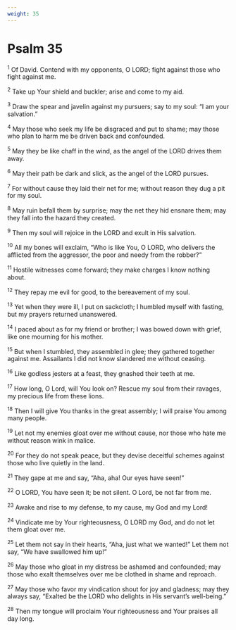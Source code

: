 ```yaml
---
weight: 35
---
```


# Psalm 35

<sup>1</sup> Of David. Contend with my opponents, O LORD; fight against those who fight against me. 

<sup>2</sup> Take up Your shield and buckler; arise and come to my aid. 

<sup>3</sup> Draw the spear and javelin against my pursuers; say to my soul: “I am your salvation.” 

<sup>4</sup> May those who seek my life be disgraced and put to shame; may those who plan to harm me be driven back and confounded. 

<sup>5</sup> May they be like chaff in the wind, as the angel of the LORD drives them away. 

<sup>6</sup> May their path be dark and slick, as the angel of the LORD pursues. 

<sup>7</sup> For without cause they laid their net for me; without reason they dug a pit for my soul. 

<sup>8</sup> May ruin befall them by surprise; may the net they hid ensnare them; may they fall into the hazard they created. 

<sup>9</sup> Then my soul will rejoice in the LORD and exult in His salvation. 

<sup>10</sup> All my bones will exclaim, “Who is like You, O LORD, who delivers the afflicted from the aggressor, the poor and needy from the robber?” 

<sup>11</sup> Hostile witnesses come forward; they make charges I know nothing about. 

<sup>12</sup> They repay me evil for good, to the bereavement of my soul. 

<sup>13</sup> Yet when they were ill, I put on sackcloth; I humbled myself with fasting, but my prayers returned unanswered. 

<sup>14</sup> I paced about as for my friend or brother; I was bowed down with grief, like one mourning for his mother. 

<sup>15</sup> But when I stumbled, they assembled in glee; they gathered together against me. Assailants I did not know slandered me without ceasing. 

<sup>16</sup> Like godless jesters at a feast, they gnashed their teeth at me. 

<sup>17</sup> How long, O Lord, will You look on? Rescue my soul from their ravages, my precious life from these lions. 

<sup>18</sup> Then I will give You thanks in the great assembly; I will praise You among many people. 

<sup>19</sup> Let not my enemies gloat over me without cause, nor those who hate me without reason wink in malice. 

<sup>20</sup> For they do not speak peace, but they devise deceitful schemes against those who live quietly in the land. 

<sup>21</sup> They gape at me and say, “Aha, aha! Our eyes have seen!” 

<sup>22</sup> O LORD, You have seen it; be not silent. O Lord, be not far from me. 

<sup>23</sup> Awake and rise to my defense, to my cause, my God and my Lord! 

<sup>24</sup> Vindicate me by Your righteousness, O LORD my God, and do not let them gloat over me. 

<sup>25</sup> Let them not say in their hearts, “Aha, just what we wanted!” Let them not say, “We have swallowed him up!” 

<sup>26</sup> May those who gloat in my distress be ashamed and confounded; may those who exalt themselves over me be clothed in shame and reproach. 

<sup>27</sup> May those who favor my vindication shout for joy and gladness; may they always say, “Exalted be the LORD who delights in His servant’s well-being.” 

<sup>28</sup> Then my tongue will proclaim Your righteousness and Your praises all day long. 


